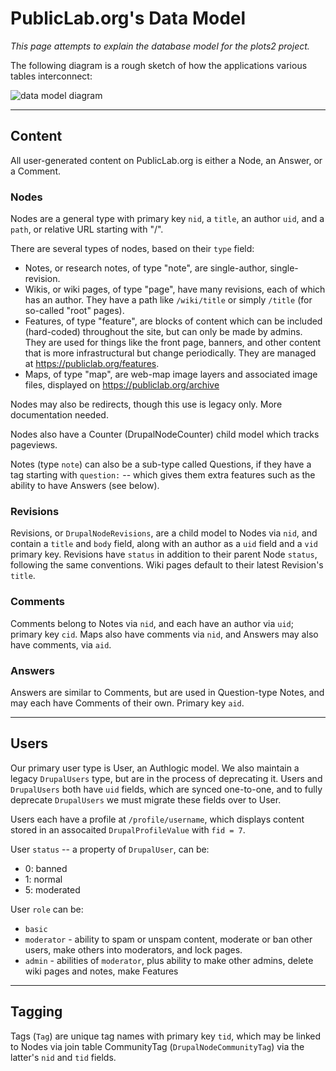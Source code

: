 PublicLab.org's Data Model
======

_This page attempts to explain the database model for the plots2 project._

The following diagram is a rough sketch of how the applications various tables interconnect:

![data model diagram](https://publiclab.org/system/images/photos/000/019/147/original/scratchpad.png)

****

## Content

All user-generated content on PublicLab.org is either a Node, an Answer, or a Comment. 

### Nodes

Nodes are a general type with primary key `nid`, a `title`, an author `uid`, and a `path`, or relative URL starting with "/".

There are several types of nodes, based on their `type` field:

* Notes, or research notes, of type "note", are single-author, single-revision. 
* Wikis, or wiki pages, of type "page", have many revisions, each of which has an author. They have a path like `/wiki/title` or simply `/title` (for so-called "root" pages). 
* Features, of type "feature", are blocks of content which can be included (hard-coded) throughout the site, but can only be made by admins. They are used for things like the front page, banners, and other content that is more infrastructural but change periodically. They are managed at https://publiclab.org/features.
* Maps, of type "map", are web-map image layers and associated image files, displayed on https://publiclab.org/archive

Nodes may also be redirects, though this use is legacy only. More documentation needed.

Nodes also have a Counter (DrupalNodeCounter) child model which tracks pageviews. 

Notes (type `note`) can also be a sub-type called Questions, if they have a tag starting with `question:` -- which gives them extra features such as the ability to have Answers (see below).


### Revisions

Revisions, or `DrupalNodeRevisions`, are a child model to Nodes via `nid`, and contain a `title` and `body` field, along with an author as a `uid` field and a `vid` primary key. Revisions have `status` in addition to their parent Node `status`, following the same conventions. Wiki pages default to their latest Revision's `title`.

### Comments

Comments belong to Notes via `nid`, and each have an author via `uid`; primary key `cid`. Maps also have comments via `nid`, and Answers may also have comments, via `aid`.

### Answers

Answers are similar to Comments, but are used in Question-type Notes, and may each have Comments of their own. Primary key `aid`.

****

## Users

Our primary user type is User, an Authlogic model. We also maintain a legacy `DrupalUsers` type, but are in the process of deprecating it. Users and `DrupalUsers` both have `uid` fields, which are synced one-to-one, and to fully deprecate `DrupalUsers` we must migrate these fields over to User.

Users each have a profile at `/profile/username`, which displays content stored in an assocaited `DrupalProfileValue` with `fid = 7`.

User `status` -- a property of `DrupalUser`, can be:

* 0: banned
* 1: normal
* 5: moderated

User `role` can be:

* `basic`
* `moderator` - ability to spam or unspam content, moderate or ban other users, make others into moderators, and lock pages.
* `admin` - abilities of `moderator`, plus ability to make other admins, delete wiki pages and notes, make Features

****

## Tagging

Tags (`Tag`) are unique tag names with primary key `tid`, which may be linked to Nodes via join table CommunityTag (`DrupalNodeCommunityTag`) via the latter's `nid` and `tid` fields.


